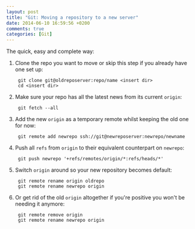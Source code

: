 ```yaml
---
layout: post
title: "Git: Moving a repository to a new server"
date: 2014-06-10 16:59:56 +0200
comments: true
categories: [Git]
---
```


The quick, easy and complete way:

1. Clone the repo you want to move or skip this step if you already have one set up:

		git clone git@oldreposerver:repo/name <insert dir>
		cd <insert dir>

2. Make sure your repo has all the latest news from its current `origin`:

		git fetch --all 

3. Add the new `origin` as a temporary remote whilst keeping the old one for now:<!-- more -->

		git remote add newrepo ssh://git@newreposerver:newrepo/newname

4. Push all `refs` from `origin` to their equivalent counterpart on `newrepo`:

		git push newrepo '+refs/remotes/origin/*:refs/heads/*'

5. Switch `origin` around so your new repository becomes default:

		git remote rename origin oldrepo
		git remote rename newrepo origin
	
6. Or get rid of the old `origin` altogether if you're positive you won't be needing it anymore:

		git remote remove origin
		git remote rename newrepo origin
